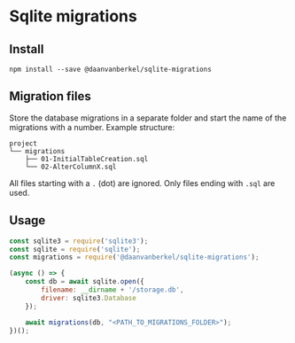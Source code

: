 # Sqlite migrations

## Install 

```shell
npm install --save @daanvanberkel/sqlite-migrations
```

## Migration files

Store the database migrations in a separate folder and start the name of the migrations with a number.
Example structure:

```
project
└── migrations
    ├── 01-InitialTableCreation.sql
    └── 02-AlterColumnX.sql
```

All files starting with a `.` (dot) are ignored. Only files ending with `.sql` are used.

## Usage

```js
const sqlite3 = require('sqlite3');
const sqlite = require('sqlite');
const migrations = require('@daanvanberkel/sqlite-migrations');

(async () => {
    const db = await sqlite.open({
        filename: __dirname + '/storage.db',
        driver: sqlite3.Database
    });

    await migrations(db, "<PATH_TO_MIGRATIONS_FOLDER>");
})();
```

